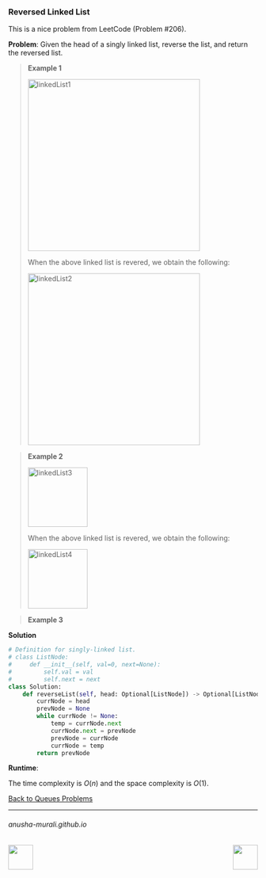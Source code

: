 ### Reversed Linked List

This is a nice problem from LeetCode (Problem #206). 

**Problem**: Given the head of a singly linked list, reverse the list, and return the reversed list.

> **Example 1**
>
> <img width="347" alt="linkedList1" src="https://github.com/user-attachments/assets/8bb94037-3146-43c2-ad09-e728420703a2" />
>
> When the above linked list is revered, we obtain the following:
> 
> <img width="347" alt="linkedList2" src="https://github.com/user-attachments/assets/066c49a4-de3b-420e-b2c7-63ba1a9f747f" />

> **Example 2**
>
> <img width="120" alt="linkedList3" src="https://github.com/user-attachments/assets/b2fb550a-bd52-4fe5-bf79-99047e6a5b83" />
>
> When the above linked list is revered, we obtain the following:
> 
> <img width="120" alt="linkedList4" src="https://github.com/user-attachments/assets/98dfc30a-a06f-41a3-9f61-b65453ebfe37" />

> **Example 3**
>

>
> 

**Solution**

```python
# Definition for singly-linked list.
# class ListNode:
#     def __init__(self, val=0, next=None):
#         self.val = val
#         self.next = next
class Solution:
    def reverseList(self, head: Optional[ListNode]) -> Optional[ListNode]:
        currNode = head
        prevNode = None
        while currNode != None:
            temp = currNode.next
            currNode.next = prevNode
            prevNode = currNode
            currNode = temp
        return prevNode
```


**Runtime**: 

The time complexity is $O(n)$ and the space complexity is $O(1)$.

[Back to Queues Problems](./problems.md)

* * *
###### anusha-murali.github.io

<img src="https://github.com/anusha-murali/anusha-murali.github.io/assets/111596338/639243aa-2857-4595-a65a-7852762bb002" width="50" height="50" align="left">

[<img src="https://github.com/user-attachments/assets/989cfb30-4fb8-40f8-a812-8a054869aa32" width="50" height="50" align="right">](../index.md)
